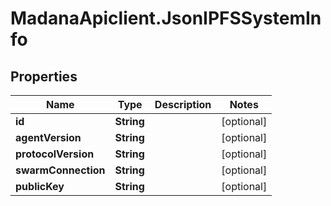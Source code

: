 # MadanaApiclient.JsonIPFSSystemInfo

## Properties

Name | Type | Description | Notes
------------ | ------------- | ------------- | -------------
**id** | **String** |  | [optional] 
**agentVersion** | **String** |  | [optional] 
**protocolVersion** | **String** |  | [optional] 
**swarmConnection** | **String** |  | [optional] 
**publicKey** | **String** |  | [optional] 


